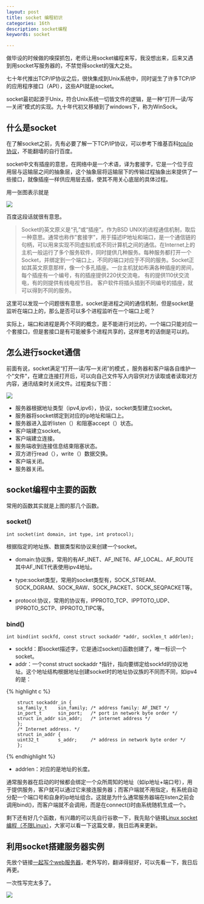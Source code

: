 ```yaml
---
layout: post
title: socket 编程初识
categories: 16th
description: socket编程
keywords: socket

---
```


做毕设的时候做的嗅探抓包，老师让用socket编程来写，我没想出来，后来又遇到用socket写服务器的，不禁觉得socket的强大之处。

七十年代推出TCP/IP协议之后，很快集成到Unix系统中，同时诞生了许多TCP/IP的应用程序接口（API），这些API就是socket。

socket最初起源于Unix，符合Unix系统一切皆文件的逻辑，是一种“打开—读/写—关闭”模式的实现。九十年代初又移植到了windows下，称为WinSock。

## 什么是socket

在了解socket之前，先有必要了解一下TCP/IP协议，可以参考下维基百科[tcp/ip协议](https://www.wikiwand.com/zh-sg/TCP/IP%E5%8D%8F%E8%AE%AE%E6%97%8F)，不能翻墙的自行百度。

socket中文有插座的意思，在网络中是一个术语，译为套接字，它是一个位于应用层与运输层之间的抽象层，这个抽象层将运输层下的传输过程抽象出来提供了一些接口，就像插座一样供应用层去插，使其不用关心底层的具体过程。

用一张图表示就是

![](http://oc35hj28r.bkt.clouddn.com/blog/socket/05225723-2ffa89aad91f46099afa530ef8660b20.jpg)

百度这段话就很有意思。

>Socket的英文原义是“孔”或“插座”。作为BSD UNIX的进程通信机制，取后一种意思。通常也称作"套接字"，用于描述IP地址和端口，是一个通信链的句柄，可以用来实现不同虚拟机或不同计算机之间的通信。在Internet上的主机一般运行了多个服务软件，同时提供几种服务。每种服务都打开一个Socket，并绑定到一个端口上，不同的端口对应于不同的服务。Socket正如其英文原意那样，像一个多孔插座。一台主机犹如布满各种插座的房间，每个插座有一个编号，有的插座提供220伏交流电， 有的提供110伏交流电，有的则提供有线电视节目。 客户软件将插头插到不同编号的插座，就可以得到不同的服务。

这里可以发现一个问题很有意思，socket是进程之间的通信机制，但是socket是监听在端口上的，那么是否可以多个进程监听在一个端口上呢？

实际上，端口和进程是两个不同的概念，是不能进行对比的，一个端口只能对应一个套接口，但是套接口是有可能被多个进程共享的，这样思考的话倒是可以的。

## 怎么进行socket通信

前面有说，socket满足“打开—读/写—关闭”的模式 。服务器和客户端各自维护一个"文件"，在建立连接打开后，可以向自己文件写入内容供对方读取或者读取对方内容，通讯结束时关闭文件。过程类似下图：

![](http://oc35hj28r.bkt.clouddn.com/blog/socket/d000baa1cd11728b45647b06cafcc3cec3fd2c4c.jpg)

* 服务器根据地址类型（ipv4,ipv6），协议，socket类型建立socket。
* 服务器将socket绑定到对应的ip地址和端口上。
* 服务器进入监听listen（）和阻塞accept（）状态。
* 客户端建立socket。
* 客户端建立连接。
* 服务端收到连接信息结束阻塞状态。
* 双方进行read（），write（）数据交换。
* 客户端关闭。
* 服务器关闭。

## socket编程中主要的函数

常用的函数其实就是上图的那几个函数。

### socket()

	int socket(int domain, int type, int protocol);

根据指定的地址族、数据类型和协议来创建一个socket。

* domain:协议族，常用的有AF_INET、AF_INET6、AF_LOCAL、AF_ROUTE其中AF_INET代表使用ipv4地址。

* type:socket类型，常用的socket类型有，SOCK_STREAM、SOCK_DGRAM、SOCK_RAW、SOCK_PACKET、SOCK_SEQPACKET等。

* protocol:协议，常用的协议有，IPPROTO_TCP、IPPTOTO_UDP、IPPROTO_SCTP、IPPROTO_TIPC等。

### bind()

	int bind(int sockfd, const struct sockaddr *addr, socklen_t addrlen);

* sockfd：即socket描述字，它是通过socket()函数创建了，唯一标识一个socket。
* addr：一个const struct sockaddr *指针，指向要绑定给sockfd的协议地址。这个地址结构根据地址创建socket时的地址协议族的不同而不同，如ipv4的是：
	
{% highlight c %}

		struct sockaddr_in {
	    sa_family_t    sin_family; /* address family: AF_INET */
	    in_port_t      sin_port;   /* port in network byte order */
	    struct in_addr sin_addr;   /* internet address */
		};	
		/* Internet address. */
		struct in_addr {
	    uint32_t       s_addr;     /* address in network byte order */
		};

{% endhighlight %}

* addrlen：对应的是地址的长度。

通常服务器在启动的时候都会绑定一个众所周知的地址（如ip地址+端口号），用于提供服务，客户就可以通过它来接连服务器；而客户端就不用指定，有系统自动分配一个端口号和自身的ip地址组合。这就是为什么通常服务器端在listen之前会调用bind()，而客户端就不会调用，而是在connect()时由系统随机生成一个。 

剩下还有好几个函数，有兴趣的可以先自行谷歌一下，我先贴个链接[Linux socket编程（不限Linux）](http://www.cnblogs.com/skynet/archive/2010/12/12/1903949.html)，大家可以看一下这篇文章，我日后再来更新。

## 利用socket搭建服务器实例

先放个链接[一起写个web服务器](http://python.jobbole.com/81524/)，老外写的，翻译得挺好，可以先看一下，我日后再更。

一次性写完太多了。

![](http://oc35hj28r.bkt.clouddn.com/blog/%E8%A1%A8%E6%83%8520160131244339_oDGMlB.jpg)
